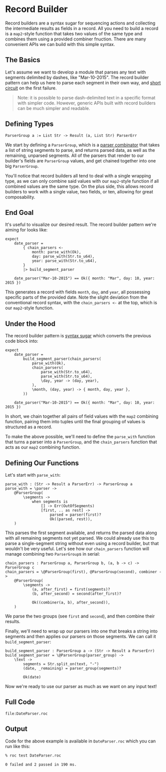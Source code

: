 # Record Builder

Record builders are a syntax sugar for sequencing actions and collecting the intermediate results as fields in a record.
All you need to build a record is a `map2`-style function that takes two values of the same type and combines them using a provided combiner fnuction. There are many convenient APIs we can build with this simple syntax.

## The Basics

Let's assume we want to develop a module that parses any text with segments delimited by dashes, like "Mar-10-2015".
The record builder pattern can help us here to parse each segment in their own way, and [short circuit](https://en.wikipedia.org/wiki/Short-circuit_evaluation) on the first failure.

> Note: it is possible to parse dash-delimited text in a specific format with simpler code.
However, generic APIs built with record builders can be much simpler and readable.

## Defining Types

```roc
ParserGroup a := List Str -> Result (a, List Str) ParserErr
```

We start by defining a `ParserGroup`, which is a [parser combinator](https://en.wikipedia.org/wiki/Parser_combinator)
that takes a list of string segments to parse, and returns parsed data, as well as the remaining, unparsed segments.
All of the parsers that render to our builder's fields are `ParserGroup` values, and get chained together into one big `ParserGroup`.

You'll notice that record builders all tend to deal with a single wrapping type, as we can only combine said values with our `map2`-style function if all combined values are the same type. On the plus side, this allows record builders to work with a single value, two fields, or ten, allowing for great composability.

## End Goal

It's useful to visualize our desired result. The record builder pattern we're aiming for looks like:

```roc
expect
    date_parser =
        { chain_parsers <-
            month: parse_with(Ok),
            day: parse_with(Str.to_u64),
            year: parse_with(Str.to_u64),
        }
        |> build_segment_parser

    date_parser("Mar-10-2015") == Ok({ month: "Mar", day: 10, year: 2015 })
```

This generates a record with fields `month`, `day`, and `year`, all possessing specific parts of the provided date.
Note the slight deviation from the conventional record syntax, with the `chain_parsers <-` at the top, which is our `map2`-style function.

## Under the Hood

The record builder pattern is [syntax sugar](https://en.wikipedia.org/wiki/Syntactic_sugar) which converts the previous code block into:

```roc
expect
    date_parser =
        build_segment_parser(chain_parsers(
            parse_with(Ok),
            chain_parsers(
                parse_with(Str.to_u64),
                parse_with(Str.to_u64),
                \day, year -> (day, year),
            ),
            \month, (day, year) -> { month, day, year },
        ))

    date_parser("Mar-10-2015") == Ok({ month: "Mar", day: 10, year: 2015 })
```

In short, we chain together all pairs of field values with the `map2` combining function, pairing them into tuples until the final grouping of values is structured as a record.

To make the above possible, we'll need to define the `parse_with` function that turns a parser into a `ParserGroup`, and the `chain_parsers` function that acts as our `map2` combining function.

## Defining Our Functions

Let's start with `parse_with`:

```roc
parse_with : (Str -> Result a ParserErr) -> ParserGroup a
parse_with = \parser ->
    @ParserGroup(
        \segments ->
            when segments is
                [] -> Err(OutOfSegments)
                [first, .. as rest] ->
                    parsed = parser(first)?
                    Ok((parsed, rest)),
    )
```

This parses the first segment available, and returns the parsed data along with all remaining segments not yet parsed.
We could already use this to parse a single-segment string without even using a record builder, but that wouldn't be very useful.
Let's see how our `chain_parsers` function will manage combining two `ParserGroup`s in serial:

```roc
chain_parsers : ParserGroup a, ParserGroup b, (a, b -> c) -> ParserGroup c
chain_parsers = \@ParserGroup(first), @ParserGroup(second), combiner ->
    @ParserGroup(
        \segments ->
            (a, after_first) = first(segments)?
            (b, after_second) = second(after_first)?

            Ok((combiner(a, b), after_second)),
    )
```

We parse the two groups (see `first` and `second`), and then combine their results.

Finally, we'll need to wrap up our parsers into one that breaks a string into segments and then applies our parsers on those segments.
We can call it `build_segment_parser`:

```roc
build_segment_parser : ParserGroup a -> (Str -> Result a ParserErr)
build_segment_parser = \@ParserGroup(parser_group) ->
    \text ->
        segments = Str.split_on(text, "-")
        (date, _remaining) = parser_group(segments)?

        Ok(date)
```

Now we're ready to use our parser as much as we want on any input text!

## Full Code

```roc
file:DateParser.roc
```

## Output

Code for the above example is available in `DateParser.roc` which you can run like this:

```sh
% roc test DateParser.roc

0 failed and 2 passed in 190 ms.
```
